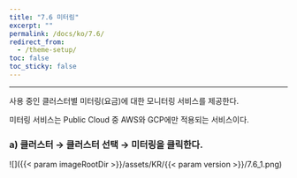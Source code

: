 ```yaml
---
title: "7.6 미터링"
excerpt: ""
permalink: /docs/ko/7.6/
redirect_from:
  - /theme-setup/
toc: false
toc_sticky: false
---
```


---
사용 중인 클러스터별 미터링\(요금\)에 대한 모니터링 서비스를 제공한다.

미터링 서비스는 Public Cloud 중 AWS와 GCP에만 적용되는 서비스이다.

### a\) 클러스터 → 클러스터 선택 → 미터링을 클릭한다.
![]({{< param imageRootDir >}}/assets/KR/{{< param version >}}/7.6_1.png)
